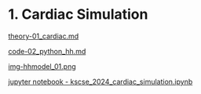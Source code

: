 
# 1. Cardiac Simulation

[theory-01_cardiac.md](01_cardiac.md)
 
[code-02_python_hh.md](02_python_hh.md)
 
[img-hhmodel_01.png](hhmodel_01.png)
 
[jupyter notebook - kscse_2024_cardiac_simulation.ipynb](kscse_2024_cardiac_simulation.ipynb)
